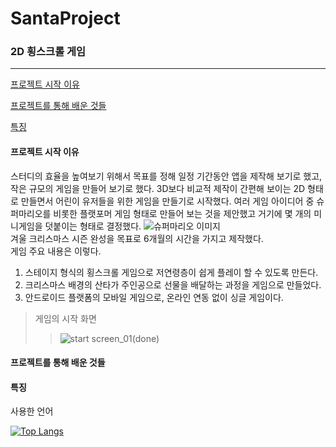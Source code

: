 # SantaProject
### 2D 횡스크롤 게임
___
[프로젝트 시작 이유](#프로젝트-시작-이유)  

[프로젝트를 통해 배운 것들](#프로젝트를-통해-배운-것들)  

[특징](#특징)


#### 프로젝트 시작 이유  
스터디의 효율을 높여보기 위해서 목표를 정해 일정 기간동안 앱을 제작해 보기로 했고, 작은 규모의 게임을 만들어 보기로 했다.
3D보다 비교적 제작이 간편해 보이는 2D 형태로 만들면서 어린이 유저들을 위한 게임을 만들기로 시작했다.
여러 게임 아이디어 중 슈퍼마리오를 비롯한 플랫포머 게임 형태로 만들어 보는 것을 제안했고 거기에 몇 개의 미니게임을 덧붙이는 형태로 결정했다.
![슈퍼마리오 이미지](https://github.com/Domvy/SantaProject/assets/90752171/db566404-6feb-4f7d-8b97-b74b799e3428)  
겨울 크리스마스 시즌 완성을 목표로 6개월의 시간을 가지고 제작했다.  
게임 주요 내용은 이렇다.  
1. 스테이지 형식의 횡스크롤 게임으로 저연령층이 쉽게 플레이 할 수 있도록 만든다.
2. 크리스마스 배경의 산타가 주인공으로 선물을 배달하는 과정을 게임으로 만들었다.
3. 안드로이드 플랫폼의 모바일 게임으로, 온라인 연동 없이 싱글 게임이다.

> 게임의 시작 화면
>> ![start screen_01(done)](https://github.com/Domvy/SantaProject/assets/90752171/906bca4d-1137-4348-b032-c0163acc9166)

  
#### 프로젝트를 통해 배운 것들  

#### 특징  
사용한 언어  

[![Top Langs](https://github-readme-stats.vercel.app/api/top-langs/?username=Domvy)](https://github.com/anuraghazra/github-readme-stats)
